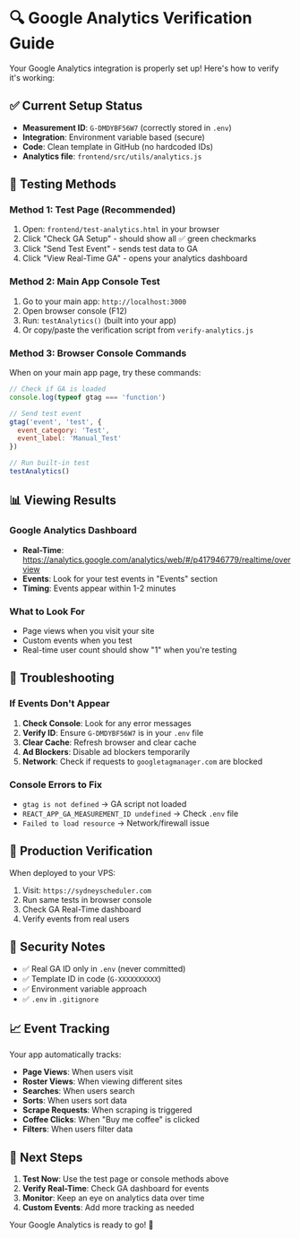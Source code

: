# 🔍 Google Analytics Verification Guide

Your Google Analytics integration is properly set up! Here's how to verify it's working:

## ✅ Current Setup Status

- **Measurement ID**: `G-DMDYBF56W7` (correctly stored in `.env`)
- **Integration**: Environment variable based (secure)
- **Code**: Clean template in GitHub (no hardcoded IDs)
- **Analytics file**: `frontend/src/utils/analytics.js`

## 🧪 Testing Methods

### Method 1: Test Page (Recommended)
1. Open: `frontend/test-analytics.html` in your browser
2. Click "Check GA Setup" - should show all ✅ green checkmarks
3. Click "Send Test Event" - sends test data to GA
4. Click "View Real-Time GA" - opens your analytics dashboard

### Method 2: Main App Console Test
1. Go to your main app: `http://localhost:3000`
2. Open browser console (F12)
3. Run: `testAnalytics()` (built into your app)
4. Or copy/paste the verification script from `verify-analytics.js`

### Method 3: Browser Console Commands
When on your main app page, try these commands:
```javascript
// Check if GA is loaded
console.log(typeof gtag === 'function')

// Send test event
gtag('event', 'test', {
  event_category: 'Test',
  event_label: 'Manual_Test'
})

// Run built-in test
testAnalytics()
```

## 📊 Viewing Results

### Google Analytics Dashboard
- **Real-Time**: https://analytics.google.com/analytics/web/#/p417946779/realtime/overview
- **Events**: Look for your test events in "Events" section
- **Timing**: Events appear within 1-2 minutes

### What to Look For
- Page views when you visit your site
- Custom events when you test
- Real-time user count should show "1" when you're testing

## 🔧 Troubleshooting

### If Events Don't Appear
1. **Check Console**: Look for any error messages
2. **Verify ID**: Ensure `G-DMDYBF56W7` is in your `.env` file
3. **Clear Cache**: Refresh browser and clear cache
4. **Ad Blockers**: Disable ad blockers temporarily
5. **Network**: Check if requests to `googletagmanager.com` are blocked

### Console Errors to Fix
- `gtag is not defined` → GA script not loaded
- `REACT_APP_GA_MEASUREMENT_ID undefined` → Check `.env` file
- `Failed to load resource` → Network/firewall issue

## 🚀 Production Verification

When deployed to your VPS:
1. Visit: `https://sydneyscheduler.com`
2. Run same tests in browser console
3. Check GA Real-Time dashboard
4. Verify events from real users

## 🔐 Security Notes

- ✅ Real GA ID only in `.env` (never committed)
- ✅ Template ID in code (`G-XXXXXXXXXX`)
- ✅ Environment variable approach
- ✅ `.env` in `.gitignore`

## 📈 Event Tracking

Your app automatically tracks:
- **Page Views**: When users visit
- **Roster Views**: When viewing different sites
- **Searches**: When users search
- **Sorts**: When users sort data
- **Scrape Requests**: When scraping is triggered
- **Coffee Clicks**: When "Buy me coffee" is clicked
- **Filters**: When users filter data

## 🎯 Next Steps

1. **Test Now**: Use the test page or console methods above
2. **Verify Real-Time**: Check GA dashboard for events
3. **Monitor**: Keep an eye on analytics data over time
4. **Custom Events**: Add more tracking as needed

Your Google Analytics is ready to go! 🎉
